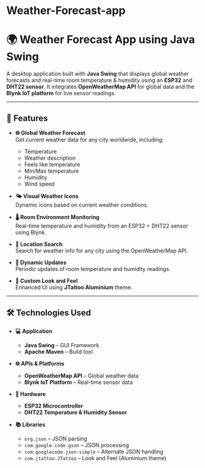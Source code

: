 # Weather-Forecast-app

# 🌍 Weather Forecast App using Java Swing

A desktop application built with **Java Swing** that displays global weather forecasts and real-time room temperature & humidity using an **ESP32** and **DHT22 sensor**. It integrates **OpenWeatherMap API** for global data and the **Blynk IoT platform** for live sensor readings.

---

## 🚀 Features

- **🌐 Global Weather Forecast**  
  Get current weather data for any city worldwide, including:
  - Temperature
  - Weather description
  - Feels like temperature
  - Min/Max temperature
  - Humidity
  - Wind speed

- **🌤️ Visual Weather Icons**  
  Dynamic icons based on current weather conditions.

- **🌡️ Room Environment Monitoring**  
  Real-time temperature and humidity from an ESP32 + DHT22 sensor using Blynk.

- **📍 Location Search**  
  Search for weather info for any city using the OpenWeatherMap API.

- **🔁 Dynamic Updates**  
  Periodic updates of room temperature and humidity readings.

- **🎨 Custom Look and Feel**  
  Enhanced UI using **JTattoo Aluminium** theme.

---

## 🛠 Technologies Used

- **💻 Application**
  - **Java Swing** – GUI Framework
  - **Apache Maven** – Build tool

- **🌐 APIs & Platforms**
  - **OpenWeatherMap API** – Global weather data
  - **Blynk IoT Platform** – Real-time sensor data

- **📡 Hardware**
  - **ESP32 Microcontroller**
  - **DHT22 Temperature & Humidity Sensor**

- **📚 Libraries**
  - `org.json` – JSON parsing
  - `com.google.code.gson` – JSON processing
  - `com.googlecode.json-simple` – Alternate JSON handling
  - `com.jtattoo.JTattoo` – Look and Feel (Aluminium theme)

